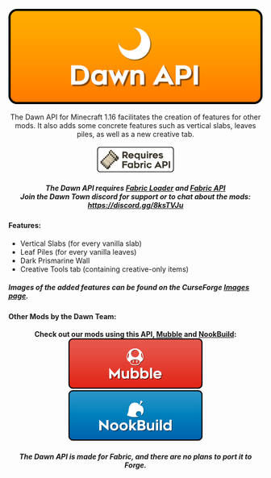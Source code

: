 [![Dawn API](https://raw.githubusercontent.com/DawnTeamMC/DawnTeamMC/master/dawn_api/header.png)](https://www.curseforge.com/minecraft/mc-mods/dawn)

<p align="center">
	The Dawn API for Minecraft 1.16 facilitates the creation of features for other mods. It also adds some concrete features such as vertical slabs, leaves piles, as well as a new creative tab.<br><br>
	<a href="https://www.curseforge.com/minecraft/mc-mods/fabric-api"><img title="Requires Fabric API" height="50" src="https://raw.githubusercontent.com/DawnTeamMC/DawnTeamMC/master/fabric_api/required.png"></a>
</p>

<h5 align="center">
	The Dawn API requires <a href="https://fabricmc.net/use/">Fabric Loader</a> and <a href="https://www.curseforge.com/minecraft/mc-mods/fabric-api">Fabric API</a><br>
	Join the Dawn Town discord for support or to chat about the mods: <a href="https://discord.gg/8ksTVJu">https://discord.gg/8ksTVJu</a><br>
</h5>

#### Features:

* Vertical Slabs (for every vanilla slab)
* Leaf Piles (for every vanilla leaves)
* Dark Prismarine Wall
* Creative Tools tab (containing creative-only items)

##### Images of the added features can be found on the CurseForge [Images page](https://www.curseforge.com/minecraft/mc-mods/dawn/screenshots).


#### Other Mods by the Dawn Team:
<p align="center">
	<strong>Check out our mods using this API, <a href="https://www.curseforge.com/minecraft/mc-mods/mubble">Mubble</a> and <a href="https://www.curseforge.com/minecraft/mc-mods/nookbuild">NookBuild</a>:</strong></br>
	<a href="https://www.curseforge.com/minecraft/mc-mods/mubble"><img title="Mubble" height="100" src="https://raw.githubusercontent.com/DawnTeamMC/DawnTeamMC/master/mubble/header.png"></a>
	<a href="https://www.curseforge.com/minecraft/mc-mods/nookbuild"><img title="NookBuild" height="100" src="https://raw.githubusercontent.com/DawnTeamMC/DawnTeamMC/master/nookbuild/header.png"></a></br>
</p>

<h5 align="center">
	The Dawn API is made for Fabric, and there are no plans to port it to Forge.</br>
</h5>
